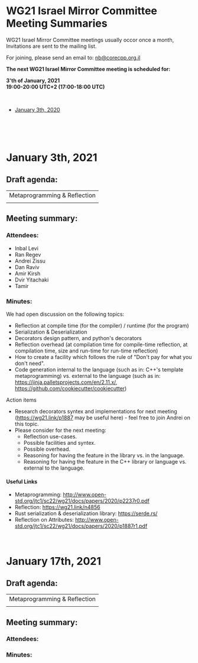 # WG21 Israel Mirror Committee Meeting Summaries

WG21 Israel Mirror Committee meetings usually occor once a month, Invitations are sent to the mailing list.

For joining, please send an email to:     nb@corecpp.org.il


__The next WG21 Israel Mirror Committee meeting is scheduled for:__

 __3'th of January, 2021 
 <br/>
19:00-20:00 UTC+2 (17:00-18:00 UTC)__

<br/>

- [January 3th, 2020](#january-3th-2021)

<br/><br/><br/>

# January 3th, 2021

## Draft agenda:
| |
|-|
| Metaprogramming & Reflection |
|  |

## Meeting summary: 


### Attendees:

-  Inbal Levi
-  Ran Regev
-  Andrei Zissu
-  Dan Raviv
-  Amir Kirsh
-  Dvir Yitachaki
-  Tamir 

### Minutes:

We had open discussion on the following topics:
* Reflection at compile time (for the compiler) / runtime (for the program)
* Serialization & Deserialization
* Decorators design pattern, and python's decorators
* Reflection overhead (at compilation time for compile-time reflection, at compilation time, size and run-time for run-time reflection)
* How to create a facility which follows the rule of "Don't pay for what you don't need".
* Code generation internal to the language (such as in: C++'s template metaprogramming) vs. external to the language (such as in: https://jinja.palletsprojects.com/en/2.11.x/, https://github.com/cookiecutter/cookiecutter)

Action items
* Research decorators syntex and implementations for next meeting (https://wg21.link/p1887 may be useful here) - feel free to join Andrei on this topic.
* Please consider for the next meeting: 
  * Reflection use-cases.
  * Possible facilities and syntex.
  * Possible overhead.
  * Reasoning for having the feature in the library vs. in the language.  
  * Reasoning for having the feature in the C++ library or language vs. external to the language.

#### Useful Links
- Metaprogramming: http://www.open-std.org/jtc1/sc22/wg21/docs/papers/2020/p2237r0.pdf
- Reflection: https://wg21.link/n4856
- Rust serialization & deserialization library: https://serde.rs/
- Reflection on Attributes: http://www.open-std.org/jtc1/sc22/wg21/docs/papers/2020/p1887r1.pdf

<br/>
 
# January 17th, 2021

## Draft agenda:
| |
|-|
| Metaprogramming & Reflection |
|  |

## Meeting summary: 


### Attendees:
<!---
-  Inbal Levi
-  Ran Regev
-  Andrei Zissu
-  Dan Raviv
-  Amir Kirsh
-  Dvir Yitachaki
-->

### Minutes:

<!---
|SF|F|N|A|SA|
|-|-|-|-|-|
|0 | 0 |0 |0 |0 |
-->

<br/>
 
